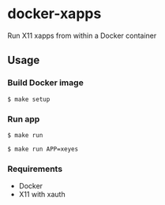 docker-xapps
============

Run X11 xapps from within a Docker container

## Usage

### Build Docker image

```console
$ make setup
```

### Run app

```console
$ make run
```

```console
$ make run APP=xeyes
```

### Requirements

* Docker
* X11 with xauth